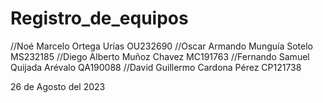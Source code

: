 # Registro_de_equipos
 
//Noé Marcelo Ortega Urías		OU232690
//Oscar Armando Munguía Sotelo		MS232185
//Diego Alberto Muñoz Chavez		MC191763
//Fernando Samuel Quijada Arévalo QA190088
//David Guillermo Cardona Pérez  CP121738


26 de Agosto del 2023

